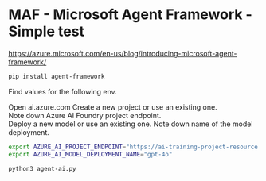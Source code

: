 # MAF - Microsoft Agent Framework - Simple test


https://azure.microsoft.com/en-us/blog/introducing-microsoft-agent-framework/  


```bash
pip install agent-framework
``` 


Find values for the following env. 

Open ai.azure.com 
Create a new project or use an existing one.  
Note down Azure AI Foundry project endpoint.   
Deploy a new model or use an existing one. 
Note down name of the model deployment.   



```bash
export AZURE_AI_PROJECT_ENDPOINT="https://ai-training-project-resource.services.ai.azure.com/api/projects/ai-training-project"
export AZURE_AI_MODEL_DEPLOYMENT_NAME="gpt-4o"
```


```bash
python3 agent-ai.py
```


